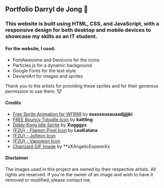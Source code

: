 ## Portfolio Darryl de Jong 🦤
### This website is built using HTML, CSS, and JavaScript, with a responsive design for both desktop and mobile devices to showcase my skills as an IT student.

#### For the website, I used:
- FontAwesome and Devicons for the icons
- Particles.js for a dynamic background
- Google Fonts for the text style
- DeviantArt for images and sprites

Thank you to the artists for providing these sprites and for their generous permission to use them. 🐮
#### Credits
- [Free Sprite Animation for WFR98](https://www.deviantart.com/sussssusauaadjjjjjki/art/Free-Sprite-animation-for-WFR98-954017643) by **sussssusauaadjjjjjki**  
- [FREE Bouncy Totodile Icon](https://www.deviantart.com/kattling/art/FREE-Bouncy-Totodile-Icon-760358219) by **kattling**
- [Diddy Kong Idle Sprite](https://www.deviantart.com/xugggys/art/Diddy-Kong-Idle-Sprite-173218620) by **Xugggys**
- [{F2U} - Flareon Pixel Icon](https://www.deviantart.com/leokatana/art/F2U-Flareon-Pixel-Icon-670091180) by **LeoKatana**
- [{F2U} - Jolteon Icon](https://www.deviantart.com/leokatana/art/F2U-Jolteon-Icon-517955431)
- [{F2U} - Vaporeon Icon](https://www.deviantart.com/leokatana/art/F2U-Vaporeon-Icon-516169755)
- [Charizard GIF Image](https://www.deviantart.com/xxangelicespeonxx/art/Charizard-GIF-Image-313364356) by **xXAngelicEspeonXx

#### Disclaimer
The images used in this project are owned by their respective artists. All rights are reserved. If you're the owner of an image and wish to have it removed or modified, please contact me.
